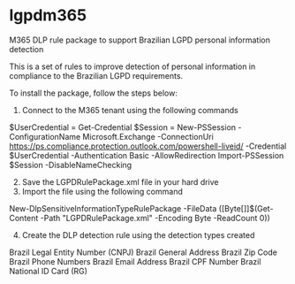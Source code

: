 # lgpdm365
M365 DLP rule package to support Brazilian LGPD personal information detection

This is a set of rules to improve detection of personal information in compliance to the Brazilian LGPD requirements.

To install the package, follow the steps below:

1. Connect to the M365 tenant using the following commands

$UserCredential = Get-Credential
$Session = New-PSSession -ConfigurationName Microsoft.Exchange -ConnectionUri https://ps.compliance.protection.outlook.com/powershell-liveid/ -Credential $UserCredential -Authentication Basic -AllowRedirection
Import-PSSession $Session -DisableNameChecking

2. Save the LGPDRulePackage.xml file in your hard drive
3. Import the file using the following command

New-DlpSensitiveInformationTypeRulePackage -FileData ([Byte[]]$(Get-Content -Path "LGPDRulePackage.xml" -Encoding Byte -ReadCount 0))

4. Create the DLP detection rule using the detection types created

Brazil Legal Entity Number (CNPJ)
Brazil General Address
Brazil Zip Code
Brazil Phone Numbers
Brazil Email Address
Brazil CPF Number
Brazil National ID Card (RG)
